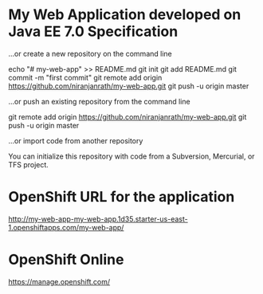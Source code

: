 # My Web Application developed on Java EE 7.0 Specification

…or create a new repository on the command line

echo "# my-web-app" >> README.md
git init
git add README.md
git commit -m "first commit"
git remote add origin https://github.com/niranjanrath/my-web-app.git
git push -u origin master

…or push an existing repository from the command line

git remote add origin https://github.com/niranjanrath/my-web-app.git
git push -u origin master

…or import code from another repository

You can initialize this repository with code from a Subversion, Mercurial, or TFS project.


# OpenShift URL for the application
http://my-web-app-my-web-app.1d35.starter-us-east-1.openshiftapps.com/my-web-app/

# OpenShift Online
https://manage.openshift.com/